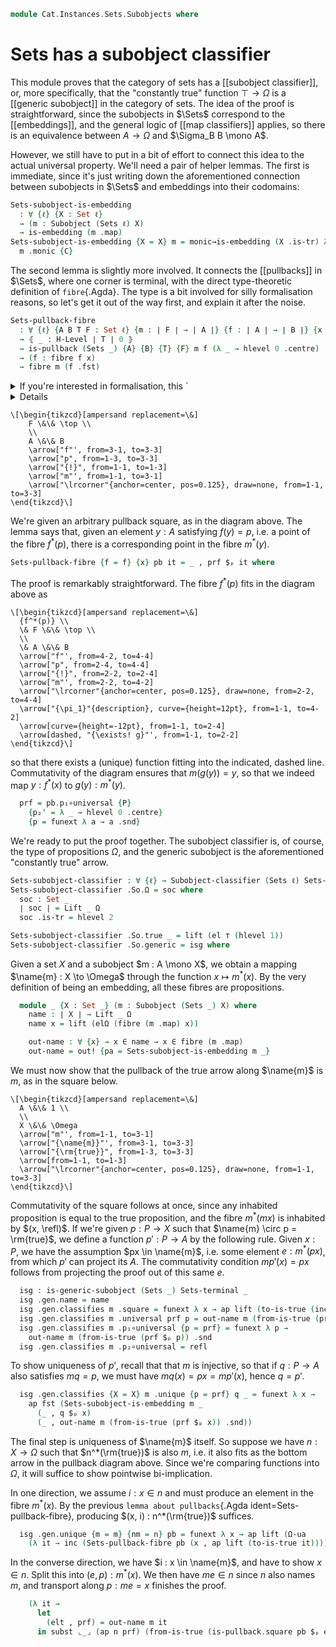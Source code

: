 <!--
```agda
open import Cat.Displayed.Instances.Subobjects
open import Cat.Diagram.Pullback.Properties
open import Cat.Instances.Sets.Complete
open import Cat.Diagram.Subobject
open import Cat.Diagram.Pullback
open import Cat.Instances.Sets
open import Cat.Prelude
```
-->

```agda
module Cat.Instances.Sets.Subobjects where
```

# Sets has a subobject classifier

This module proves that the category of sets has a [[subobject
classifier]], or, more specifically, that the "constantly true" function
$\top \to \Omega$ is a [[generic subobject]] in the category of sets.
The idea of the proof is straightforward, since the subobjects in
$\Sets$ correspond to the [[embeddings]], and the general logic of [[map
classifiers]] applies, so there is an equivalence between $A \to \Omega$
and $\Sigma_B B \mono A$.

<!--
```agda
private module gen = is-generic-subobject
private module So = Subobject-classifier
open is-pullback
```
-->

However, we still have to put in a bit of effort to connect this idea to
the actual universal property. We'll need a pair of helper lemmas. The
first is immediate, since it's just writing down the aforementioned
connection between subobjects in $\Sets$ and embeddings into their
codomains:

```agda
Sets-subobject-is-embedding
  : ∀ {ℓ} {X : Set ℓ}
  → (m : Subobject (Sets ℓ) X)
  → is-embedding (m .map)
Sets-subobject-is-embedding {X = X} m = monic→is-embedding (X .is-tr) λ {C} →
  m .monic {C}
```

The second lemma is slightly more involved. It connects the
[[pullbacks]] in $\Sets$, where one corner is terminal, with the direct
type-theoretic definition of `fibre`{.Agda}. The type is a bit involved
for silly formalisation reasons, so let's get it out of the way first,
and explain it after the noise.

```agda
Sets-pullback-fibre
  : ∀ {ℓ} {A B T F : Set ℓ} {m : ∣ F ∣ → ∣ A ∣} {f : ∣ A ∣ → ∣ B ∣} {x : ∣ B ∣}
  → ⦃ _ : H-Level ∣ T ∣ 0 ⦄
  → is-pullback (Sets _) {A} {B} {T} {F} m f (λ _ → hlevel 0 .centre) (λ _ → x)
  → (f : fibre f x)
  → fibre m (f .fst)
```

<details note>
<summary>If you're interested in formalisation, this `<details>`{.html}
tag explains why the type of `Sets-pullback-fibre`{.Agda} is so
noisy.</summary>

The crux of the issue is that a `Set`{.Agda} is not merely a type, but a
pair consisting of a type and a proof of its [[setness|set]]. Even
though the proof is essentially unique (since being a set is a
[[proposition]]), there might be different proofs up to definitional
equality, and Agda can not determine which proof we meant based simply
on the underlying type. Since a function between sets only mentions the
underlying type, every time we have something like `is-pullback`{.Agda},
we have to specify the sets explicitly, hence the long application
`is-pullback (Sets _) {A} {B} {T} {F}`.

For the same reason, we allow different "terminal objects", too: rather
than explicitly mentioning the type `⊤`{.Agda}, we can ask for any set
whose underlying type is [[contractible]]; That gives us a canonical
choice of point to use in the pullback square.

<!--
```agda
_ = ⊤
```
-->

</details>

~~~{.quiver .short-05}
\[\begin{tikzcd}[ampersand replacement=\&]
	F \&\& \top \\
	\\
	A \&\& B
	\arrow["f"', from=3-1, to=3-3]
	\arrow["p", from=1-3, to=3-3]
	\arrow["{!}", from=1-1, to=1-3]
	\arrow["m"', from=1-1, to=3-1]
	\arrow["\lrcorner"{anchor=center, pos=0.125}, draw=none, from=1-1, to=3-3]
\end{tikzcd}\]
~~~

We're given an arbitrary pullback square, as in the diagram above. The
lemma says that, given an element $y : A$ satisfying $f(y) = p$, i.e. a
point of the fibre $f^*(p)$, there is a corresponding point in the fibre
$m^*(y)$.

```agda
Sets-pullback-fibre {f = f} {x} pb it = _ , prf $ₚ it where
```

<!--
```agda
  module pb = is-pullback pb
  P : Set _
  ∣ P ∣ = fibre f x
  P .is-tr = hlevel!
```
-->

The proof is remarkably straightforward. The fibre $f^*(p)$ fits in the
diagram above as

~~~{.quiver .tall-1}
\[\begin{tikzcd}[ampersand replacement=\&]
  {f^*(p)} \\
  \& F \&\& \top \\
  \\
  \& A \&\& B
  \arrow["f"', from=4-2, to=4-4]
  \arrow["p", from=2-4, to=4-4]
  \arrow["{!}", from=2-2, to=2-4]
  \arrow["m"', from=2-2, to=4-2]
  \arrow["\lrcorner"{anchor=center, pos=0.125}, draw=none, from=2-2, to=4-4]
  \arrow["{\pi_1}"{description}, curve={height=12pt}, from=1-1, to=4-2]
  \arrow[curve={height=-12pt}, from=1-1, to=2-4]
  \arrow[dashed, "{\exists! g}"', from=1-1, to=2-2]
\end{tikzcd}\]
~~~

so that there exists a (unique) function fitting into the indicated,
dashed line. Commutativity of the diagram ensures that $m(g(y)) = y$, so
that we indeed map $y : f^*(x)$ to $g(y) : m^*(y)$.

```agda
  prf = pb.p₁∘universal {P}
    {p₂' = λ _ → hlevel 0 .centre}
    {p = funext λ a → a .snd}
```

We're ready to put the proof together. The subobject classifier is, of
course, the type of propositions $\Omega$, and the generic subobject is
the aforementioned "constantly true" arrow.

```agda
Sets-subobject-classifier : ∀ {ℓ} → Subobject-classifier (Sets ℓ) Sets-terminal
Sets-subobject-classifier .So.Ω = soc where
  soc : Set _
  ∣ soc ∣ = Lift _ Ω
  soc .is-tr = hlevel 2

Sets-subobject-classifier .So.true _ = lift (el ⊤ (hlevel 1))
Sets-subobject-classifier .So.generic = isg where
```

Given a set $X$ and a subobject $m : A \mono X$, we obtain a mapping
$\name{m} : X \to \Omega$ through the function $x \mapsto m^*(x)$. By
the very definition of being an embedding, all these fibres are
propositions.

```agda
  module _ {X : Set _} (m : Subobject (Sets _) X) where
    name : ∣ X ∣ → Lift _ Ω
    name x = lift (elΩ (fibre (m .map) x))

    out-name : ∀ {x} → x ∈ name → x ∈ fibre (m .map)
    out-name = out! {pa = Sets-subobject-is-embedding m _}
```

We must now show that the pullback of the true arrow along $\name{m}$ is
$m$, as in the square below.

~~~{.quiver}
\[\begin{tikzcd}[ampersand replacement=\&]
  A \&\& 1 \\
  \\
  X \&\& \Omega
  \arrow["m"', from=1-1, to=3-1]
  \arrow["{\name{m}}"', from=3-1, to=3-3]
  \arrow["{\rm{true}}", from=1-3, to=3-3]
  \arrow[from=1-1, to=1-3]
  \arrow["\lrcorner"{anchor=center, pos=0.125}, draw=none, from=1-1, to=3-3]
\end{tikzcd}\]
~~~

Commutativity of the square follows at once, since any inhabited
proposition is equal to the true proposition, and the fibre $m^*(mx)$ is
inhabited by $(x, \refl)$. If we're given $p : P \to X$ such that
$\name{m} \circ p = \rm{true}$, we define a function $p' : P \to A$ by
the following rule. Given $x : P$, we have the assumption $px \in
\name{m}$, i.e. some element $e : m^*(px)$, from which $p'$ can project
its $A$. The commutativity condition $mp'(x) = px$ follows from
projecting the proof out of this same $e$.

```agda
  isg : is-generic-subobject (Sets _) Sets-terminal _
  isg .gen.name = name
  isg .gen.classifies m .square = funext λ x → ap lift (to-is-true (inc (_ , refl)))
  isg .gen.classifies m .universal prf p = out-name m (from-is-true (prf $ₚ p)) .fst
  isg .gen.classifies m .p₁∘universal {p = prf} = funext λ p →
    out-name m (from-is-true (prf $ₚ p)) .snd
  isg .gen.classifies m .p₂∘universal = refl
```

To show uniqueness of $p'$, recall that that $m$ is injective, so that
if $q : P \to A$ also satisfies $mq = p$, we must have $mq(x) = px =
mp'(x)$, hence $q = p'$.

```agda
  isg .gen.classifies {X = X} m .unique {p = prf} q _ = funext λ x →
    ap fst (Sets-subobject-is-embedding m _
      (_ , q $ₚ x)
      (_ , out-name m (from-is-true (prf $ₚ x)) .snd))
```

The final step is uniqueness of $\name{m}$ itself. So suppose we have $n
: X \to \Omega$ such that $n^*(\rm{true})$ is also $m$, i.e. it also
fits as the bottom arrow in the pullback diagram above. Since we're
comparing functions into $\Omega$, it will suffice to show pointwise
bi-implication.

In one direction, we assume $i : x \in n$ and must produce an element in
the fibre $m^*(x)$. By the previous `lemma about pullbacks`{.Agda
ident=Sets-pullback-fibre}, producing $(x, i) : n^*(\rm{true})$ suffices.

```agda
  isg .gen.unique {m = m} {nm = n} pb = funext λ x → ap lift (Ω-ua
    (λ it → inc (Sets-pullback-fibre pb (x , ap lift (to-is-true it))))
```

In the converse direction, we have $i : x \in \name{m}$, and have to
show $x \in n$. Split this into $(e, p) : m^*(x)$. We then have $me \in
n$ since $n$ also names $m$, and transport along $p : me = x$ finishes
the proof.

```agda
    (λ it →
      let
        (elt , prf) = out-name m it
      in subst ⌞_⌟ (ap n prf) (from-is-true (is-pullback.square pb $ₚ elt))))
```
